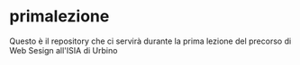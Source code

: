 # primalezione
Questo è il repository che ci servirà durante la prima lezione del precorso di Web Sesign all'ISIA di Urbino
